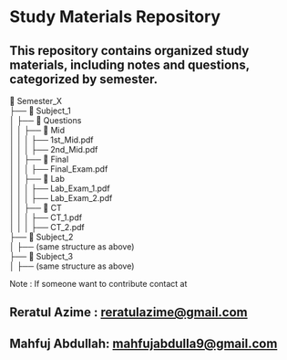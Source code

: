 # Study Materials Repository

This repository contains organized study materials, including notes and questions, categorized by semester.
--------------------------------

📁 Semester_X  
   ├── 📁 Subject_1  
   │   ├── 📁 Questions  
   │   │   ├── 📁 Mid  
   │   │   │   ├── 1st_Mid.pdf  
   │   │   │   ├── 2nd_Mid.pdf  
   │   │   ├── 📁 Final  
   │   │   │   ├── Final_Exam.pdf  
   │   │   ├── 📁 Lab  
   │   │   │   ├── Lab_Exam_1.pdf  
   │   │   │   ├── Lab_Exam_2.pdf  
   │   │   ├── 📁 CT  
   │   │   │   ├── CT_1.pdf  
   │   │   │   ├── CT_2.pdf  
   ├── 📁 Subject_2  
   │   ├── (same structure as above)  
   ├── 📁 Subject_3  
   │   ├── (same structure as above)  


Note : If someone want to contribute contact at 


Reratul Azime :
reratulazime@gmail.com
----------------------

Mahfuj Abdullah:
mahfujabdulla9@gmail.com
---------------------





